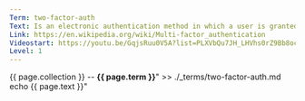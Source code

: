 ```yaml
---
Term: two-factor-auth
Text: Is an electronic authentication method in which a user is granted access to a website or application only after successfully presenting two or more pieces of evidence 
Link: https://en.wikipedia.org/wiki/Multi-factor_authentication
Videostart: https://youtu.be/GqjsRuu0V5A?list=PLXVbQu7JH_LHVhs0rZ9Bb8ocyKlPljkaG&t=56m13s
Level: 1
---
```


{{ page.collection }} -- **{{ page.term }}**" >> ./_terms/two-factor-auth.md
    echo  {{ page.text }}"
